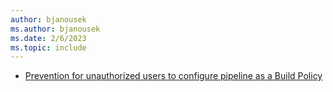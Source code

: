 ```yaml
---
author: bjanousek
ms.author: bjanousek
ms.date: 2/6/2023
ms.topic: include
---
```


- [Prevention for unauthorized users to configure pipeline as a Build Policy](#prevention-for-unauthorized-users-to-configure-pipeline-as-a-build-policy)
